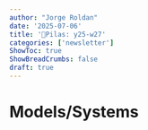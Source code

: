 ```yaml
---
author: "Jorge Roldan"
date: '2025-07-06'
title: '🔋Pilas: y25-w27'
categories: ['newsletter']
ShowToc: true
ShowBreadCrumbs: false
draft: true
---
```


# Models/Systems
